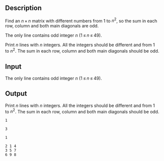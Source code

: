 ## Description

<div><p>Find an <span class="tex-span"><i>n</i> × <i>n</i></span> matrix with different numbers from <span class="tex-span">1</span> to <span class="tex-span"><i>n</i><sup class="upper-index">2</sup></span>, so the sum in each row, column and both main diagonals are odd.</p></div><div class="input-specification"><p>The only line contains odd integer <span class="tex-span"><i>n</i></span> (<span class="tex-span">1 ≤ <i>n</i> ≤ 49</span>).</p></div><div class="output-specification"><p>Print <span class="tex-span"><i>n</i></span> lines with <span class="tex-span"><i>n</i></span> integers. All the integers should be different and from <span class="tex-span">1</span> to <span class="tex-span"><i>n</i><sup class="upper-index">2</sup></span>. The sum in each row, column and both main diagonals should be odd.</p></div>

## Input

<p>The only line contains odd integer <span class="tex-span"><i>n</i></span> (<span class="tex-span">1 ≤ <i>n</i> ≤ 49</span>).</p>

## Output

<p>Print <span class="tex-span"><i>n</i></span> lines with <span class="tex-span"><i>n</i></span> integers. All the integers should be different and from <span class="tex-span">1</span> to <span class="tex-span"><i>n</i><sup class="upper-index">2</sup></span>. The sum in each row, column and both main diagonals should be odd.</p>





```input1
1

```




```input2
3

```




```output1
1

```




```output2
2 1 4
3 5 7
6 9 8

```


